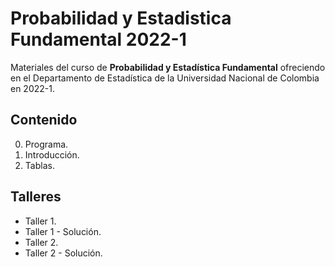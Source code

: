# Probabilidad y Estadistica Fundamental 2022-1

Materiales del curso de **Probabilidad y Estadística Fundamental** ofreciendo en el Departamento de Estadística de la Universidad Nacional de Colombia en 2022-1.

## Contenido

0. Programa.
1. Introducción.
2. Tablas.

## Talleres

- Taller 1.
- Taller 1 - Solución.
- Taller 2.
- Taller 2 - Solución.
